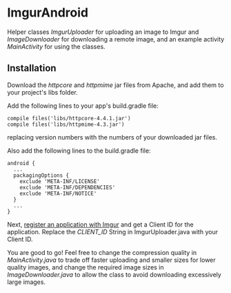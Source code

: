 # ImgurAndroid
Helper classes *ImgurUploader* for uploading an image to Imgur and *ImageDownloader* for downloading a remote image, and an example activity *MainActivity* for using the classes.

## Installation
Download the *httpcore* and *httpmime* jar files from Apache, and add them to your project's libs folder.

Add the following lines to your app's build.gradle file:
```
compile files('libs/httpcore-4.4.1.jar')
compile files('libs/httpmime-4.3.jar')
```
replacing version numbers with the numbers of your downloaded jar files.

Also add the following lines to the build.gradle file:
```
android {
  ...
  packagingOptions {
    exclude 'META-INF/LICENSE'
    exclude 'META-INF/DEPENDENCIES'
    exclude 'META-INF/NOTICE'
  }
  ...
}
```

Next, [register an application with Imgur](https://api.imgur.com/oauth2/addclient) and get a Client ID for the application. Replace the _CLIENT_ID_ String in ImgurUploader.java with your Client ID.

You are good to go! Feel free to change the compression quality in *MainActivity.java* to trade off faster uploading and smaller sizes for lower quality images, and change the required image sizes in *ImageDownloader.java* to allow the class to avoid downloading excessively large images.
